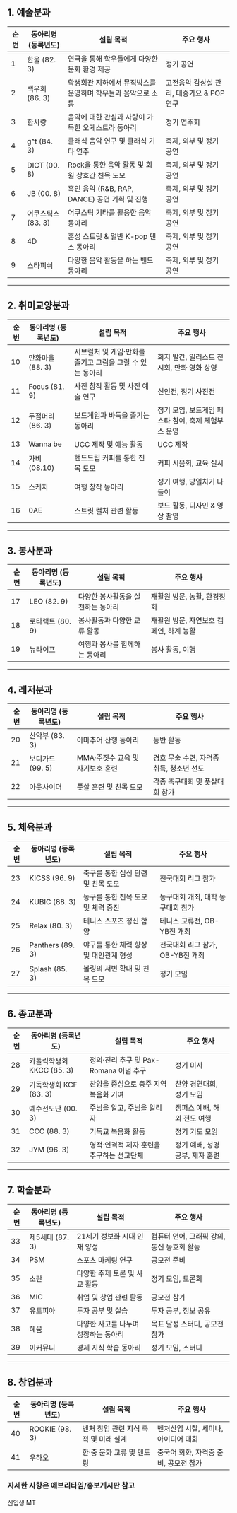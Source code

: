 ## 1. 예술분과

|순번|동아리명 (등록년도)|설립 목적|주요 행사|
|---|---|---|---|
|1|한울 (82. 3)|연극을 통해 학우들에게 다양한 문화 환경 제공|정기 공연|
|2|백우회 (86. 3)|학생회관 지하에서 뮤직박스를 운영하며 학우들과 음악으로 소통|고전음악 감상실 관리, 대중가요 & POP 연구|
|3|한사랑|음악에 대한 관심과 사랑이 가득한 오케스트라 동아리|정기 연주회|
|4|g^t (84. 3)|클래식 음악 연구 및 클래식 기타 연주|축제, 외부 및 정기 공연|
|5|DICT (00. 8)|Rock을 통한 음악 활동 및 회원 상호간 친목 도모|축제, 외부 및 정기 공연|
|6|JB (00. 8)|흑인 음악 (R&B, RAP, DANCE) 공연 기획 및 진행|축제, 외부 및 정기 공연|
|7|어쿠스틱스 (83. 3)|어쿠스틱 기타를 활용한 음악 동아리|축제, 외부 및 정기 공연|
|8|4D|혼성 스트릿 & 얼반 K-pop 댄스 동아리|축제, 외부 및 정기 공연|
|9|스타피쉬|다양한 음악 활동을 하는 밴드 동아리|축제, 외부 및 정기 공연|

---

## 2. 취미교양분과

|순번|동아리명 (등록년도)|설립 목적|주요 행사|
|---|---|---|---|
|10|만화마을 (88. 3)|서브컬처 및 게임·만화를 즐기고 그림을 그릴 수 있는 동아리|회지 발간, 일러스트 전시회, 만화 영화 상영|
|11|Focus (81. 9)|사진 창작 활동 및 사진 예술 연구|신인전, 정기 사진전|
|12|두점머리 (86. 3)|보드게임과 바둑을 즐기는 동아리|정기 모임, 보드게임 페스타 참여, 축제 체험부스 운영|
|13|Wanna be|UCC 제작 및 예능 활동|UCC 제작|
|14|가비 (08.10)|핸드드립 커피를 통한 친목 도모|커피 시음회, 교육 실시|
|15|스케치|여행 창작 동아리|정기 여행, 당일치기 나들이|
|16|0AE|스트릿 컬처 관련 활동|보드 활동, 디자인 & 영상 촬영|

---

## 3. 봉사분과

|순번|동아리명 (등록년도)|설립 목적|주요 행사|
|---|---|---|---|
|17|LEO (82. 9)|다양한 봉사활동을 실천하는 동아리|재활원 방문, 농활, 환경정화|
|18|로타랙트 (80. 9)|봉사활동과 다양한 교류 활동|재활원 방문, 자연보호 캠페인, 하계 농활|
|19|뉴라이프|여행과 봉사를 함께하는 동아리|봉사 활동, 여행|

---

## 4. 레저분과

|순번|동아리명 (등록년도)|설립 목적|주요 행사|
|---|---|---|---|
|20|산악부 (83. 3)|아마추어 산행 동아리|등반 활동|
|21|보디가드 (99. 5)|MMA·주짓수 교육 및 자기보호 훈련|경호 무술 수련, 자격증 취득, 청소년 선도|
|22|아웃사이더|풋살 훈련 및 친목 도모|각종 축구대회 및 풋살대회 참가|

---

## 5. 체육분과

|순번|동아리명 (등록년도)|설립 목적|주요 행사|
|---|---|---|---|
|23|KICSS (96. 9)|축구를 통한 심신 단련 및 친목 도모|전국대회 리그 참가|
|24|KUBIC (88. 3)|농구를 통한 친목 도모 및 체력 증진|농구대회 개최, 대학 농구대회 참가|
|25|Relax (80. 3)|테니스 스포츠 정신 함양|테니스 교류전, OB-YB전 개최|
|26|Panthers (89. 3)|야구를 통한 체력 향상 및 대인관계 형성|전국대회 리그 참가, OB-YB전 개최|
|27|Splash (85. 3)|볼링의 저변 확대 및 친목 도모|정기 모임|

---

## 6. 종교분과

|순번|동아리명 (등록년도)|설립 목적|주요 행사|
|---|---|---|---|
|28|카톨릭학생회 KKCC (85. 3)|정의·진리 추구 및 Pax-Romana 이념 추구|정기 미사|
|29|기독학생회 KCF (83. 3)|찬양을 중심으로 충주 지역 복음화 기여|찬양 경연대회, 정기 모임|
|30|예수전도단 (00. 3)|주님을 알고, 주님을 알리자|캠퍼스 예배, 해외 전도 여행|
|31|CCC (88. 3)|기독교 복음화 활동|정기 기도 모임|
|32|JYM (96. 3)|영적·인격적 제자 훈련을 추구하는 선교단체|정기 예배, 성경 공부, 제자 훈련|

---

## 7. 학술분과

|순번|동아리명 (등록년도)|설립 목적|주요 행사|
|---|---|---|---|
|33|제5세대 (87. 3)|21세기 정보화 시대 인재 양성|컴퓨터 언어, 그래픽 강의, 통신 동호회 활동|
|34|PSM|스포츠 마케팅 연구|공모전 준비|
|35|소란|다양한 주제 토론 및 사교 활동|정기 모임, 토론회|
|36|MIC|취업 및 창업 관련 활동|공모전 참가|
|37|유토피아|투자 공부 및 실습|투자 공부, 정보 공유|
|38|혜윰|다양한 사고를 나누며 성장하는 동아리|목표 달성 스터디, 공모전 참가|
|39|이커뮤니|경제 지식 학습 동아리|정기 모임, 스터디|

---

## 8. 창업분과

|순번|동아리명 (등록년도)|설립 목적|주요 행사|
|---|---|---|---|
|40|ROOKIE (98. 3)|벤처 창업 관련 지식 축적 및 미래 설계|벤처산업 시찰, 세미나, 아이디어 대회|
|41|우하오|한·중 문화 교류 및 멘토링|중국어 회화, 자격증 준비, 공모전 참가|


### 자세한 사항은 에브리타임/홍보게시판 참고

신입생 MT
